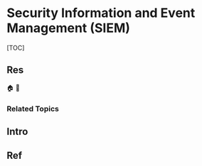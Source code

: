 # Security Information and Event Management (SIEM)

[TOC]



## Res
🏠 
🚧 


### Related Topics



## Intro



## Ref
